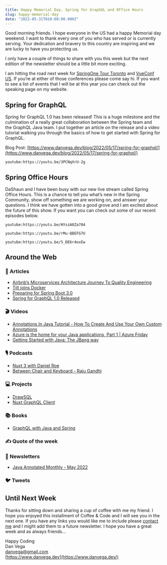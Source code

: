 ```yaml
---
title: Happy Memorial Day, Spring for GraphQL and Office Hours
slug: happy-memorial-day
date: "2022-05-31T010:00:00.000Z"
---
```


Good morning friends. I hope everyone in the US had a happy Memorial day weekend. I want to thank every one of you who has served or is currently serving. Your dedication and bravery to this country are inspiring and we are lucky to have you protecting us.

I only have a couple of things to share with you this week but the next edition of the newsletter should be a little bit more exciting.

I am hitting the road next week for [SpringOne Tour Toronto](https://tanzu.vmware.com/developer/springone-tour/2022/toronto/) and [VueConf US](https://us.vuejs.org/). If you’re at either of those conferences please come say hi. If you want to see a list of events that I will be at this year you can check out the speaking page on my website.

## Spring for GraphQL

Spring for GraphQL 1.0 has been released! This is a huge milestone and the culmination of a really great collaboration between the Spring team and the GraphQL Java team. I put together an article on the release and a video tutorial walking you through the basics of how to get started with Spring for GraphQL.

Blog Post: [https://www.danvega.dev/blog/2022/05/17/spring-for-graphql/](https://www.danvega.dev/blog/2022/05/17/spring-for-graphql/)

`youtube:https://youtu.be/3PCNqXrU-2g`

## Spring Office Hours

DaShaun and I have been busy with our new live stream called Spring Office Hours. This is a chance to tell you what’s new in the Spring Community, show off something we are working on, and answer your questions. I think we have gotten into a good grove and I am excited about the future of this show. If you want you can check out some of our recent episodes below.

`youtube:https://youtu.be/HYszA0Za704`

`youtube:https://youtu.be/rMu-QBEFG7U`

`youtube:https://youtu.be/5_DE6r4oxEw`

## Around the Web

### 📝 Articles

- [Airbnb’s Microservices Architecture Journey To Quality Engineering](https://medium.com/qe-unit/airbnbs-microservices-architecture-journey-to-quality-engineering-d5a490e6ba4f)
- [Tilt joins Docker](https://www.docker.com/blog/welcome-tilt-fixing-the-pains-of-microservice-development-for-kubernetes/)
- [Preparing for Spring Boot 3.0](https://spring.io/blog/2022/05/24/preparing-for-spring-boot-3-0)
- [Spring for GraphQL 1.0 Released](https://spring.io/blog/2022/05/19/spring-for-graphql-1-0-release)

### 🎬 Videos

- [Annotations In Java Tutorial - How To Create And Use Your Own Custom Annotations](https://www.youtube.com/watch?v=DkZr7_c9ry8)
- [Azure is the home for your Java applications, Part 1 | Azure Friday](https://www.youtube.com/watch?v=lCzcQ0Q5cSQ)
- [Getting Started with Java: The JBang way](https://www.youtube.com/watch?v=u0kWB9S_np0&t=1s)

### 🎙 Podcasts

- [Nuxt 3 with Daniel Roe](https://podcasts.apple.com/us/podcast/podrocket-a-web-development-podcast-from-logrocket/id1539945251?i=1000561826077)
- [Between Chair and Keyboard - Raju Gandhi](https://www.youtube.com/watch?v=jAjFBwCzgz0)

### 💻 Projects

- [DrawSQL](https://drawsql.app/)
- [Nuxt GraphQL Client](https://github.com/Diizzayy/nuxt-graphql-client)

### 📚 Books

- [GraphQL with Java and Spring](https://leanpub.com/graphql-java/)

### ✍️ Quote of the week

### 📰 Newsletters

- [Java Annotated Monthly - May 2022](https://blog.jetbrains.com/idea/2022/05/java-annotated-monthly-may-2022/)

### 🐦 Tweets

## Until Next Week

Thanks for sitting down and sharing a cup of coffee with me my friend. I hope you enjoyed this installment of Coffee & Code and I will see you in the next one. If you have any links you would like me to include please [contact me](http://twitter.com/therealdanvega) and I might add them to a future newsletter. I hope you have a great week and as always friends...

Happy Coding<br/>
Dan Vega<br/>
danvega@gmail.com<br/>
[https://www.danvega.dev](https://www.danvega.dev/)

